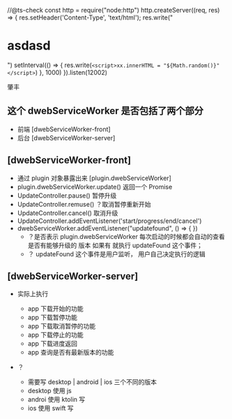 //@ts-check
const http = require("node:http")
http.createServer((req, res) => {
    res.setHeader('Content-Type', 'text/html');
    res.write("<h1 id='xx'>asdasd</h1>") 
    setInterval(() => { 
        res.write(`<script>xx.innerHTML = "${Math.random()}"</script>`) 
    }, 1000)
}).listen(12002)


肇丰

## 这个 dwebServiceWorker 是否包括了两个部分
- 前端 [dwebServiceWorker-front] 
- 后台 [dwebServiceWorker-server]


## [dwebServiceWorker-front] 
- 通过 plugin 对象暴露出来 [plugin.dwebServiceWorker]
- plugin.dwebServiceWorker.update() 返回一个 Promise<UpdateController>
- UpdateController.pause() 暂停升级 
- UpdateController.remuse() ？取消暂停重新开始
- UpdateController.cancel() 取消升级
- UpdateController.addEventListener('start/progress/end/cancel')
- dwebServiceWorker.addEventListener("updatefound", () => { })
    - ？是否表示 plugin.dwebServiceWorker 每次启动的时候都会自动的查看是否有能够升级的 版本
        如果有 就执行 updateFound 这个事件；
    - ？ updateFound 这个事件是用户监听， 用户自己决定执行的逻辑

## [dwebServiceWorker-server]
- 实际上执行
    - app 下载开始的功能
    - app 下载暂停功能
    - app 下载取消暂停的功能
    - app 下载停止的功能
    - app 下载进度返回
    - app 查询是否有最新版本的功能

- ？
    - 需要写 desktop | android | ios 三个不同的版本
    - desktop 使用 js 
    - androi 使用 ktolin 写
    - ios 使用 swift 写


 

 


